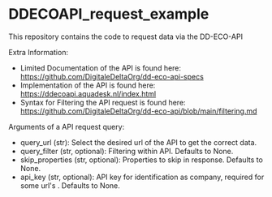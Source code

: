 # DDECOAPI_request_example
This repository contains the code to request data via the DD-ECO-API

Extra Information:
 - Limited Documentation of the API is found here: https://github.com/DigitaleDeltaOrg/dd-eco-api-specs
 - Implementation of the API is found here: https://ddecoapi.aquadesk.nl/index.html
 - Syntax for Filtering the API request is found here: https://github.com/DigitaleDeltaOrg/dd-eco-api/blob/main/filtering.md

Arguments of a API request query:
 - query_url (str): Select the desired url of the API to get the correct data.
 - query_filter (str, optional): Filtering within API. Defaults to None.
 - skip_properties (str, optional): Properties to skip in response. Defaults to None.
 - api_key (str, optional): API key for identification as company, required for some url's . Defaults to None.